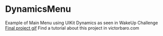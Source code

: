 DynamicsMenu
============

Example of Main Menu using UIKit Dynamics as seen in WakeUp Challenge
[Final project gif](otherFiles/dynamicsMenu.gif)
Find a tutorial about this project in victorbaro.com